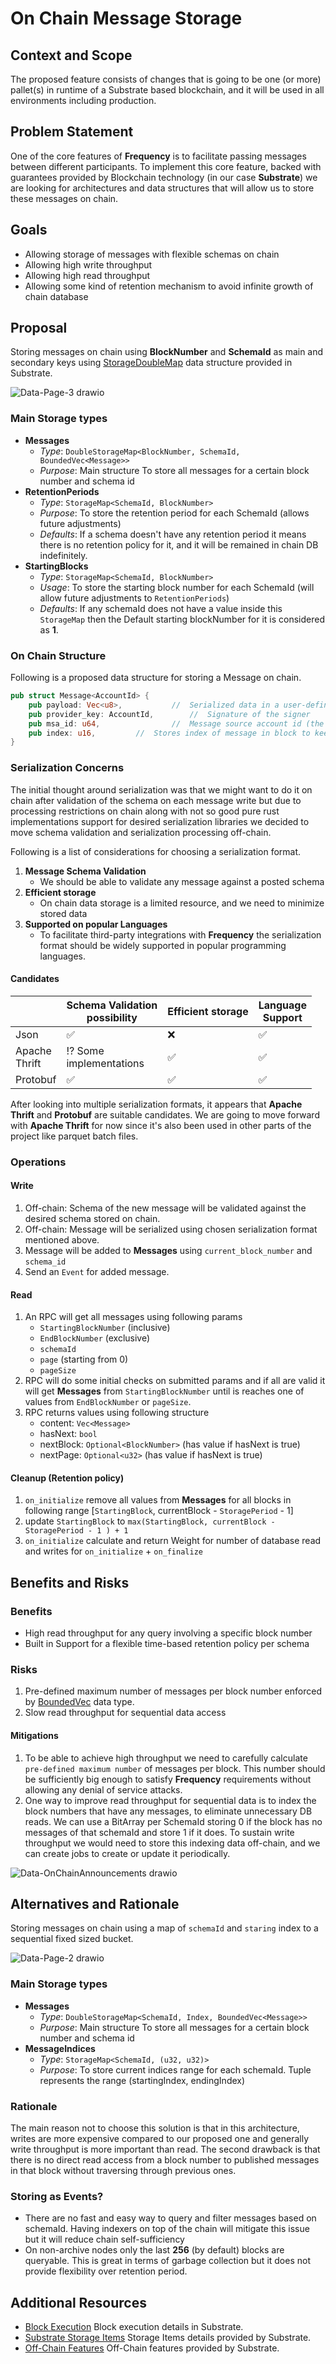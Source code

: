 # On Chain Message Storage

## Context and Scope
The proposed feature consists of changes that is going to be one (or more) pallet(s) in runtime of a
Substrate based blockchain, and it will be used in all environments including production.

## Problem Statement
One of the core features of **Frequency** is to facilitate passing messages between different
participants. To implement this core feature, backed with guarantees provided by Blockchain
technology (in our case **Substrate**) we are looking for architectures and data structures
that will allow us to store these messages on chain.

## Goals
- Allowing storage of messages with flexible schemas on chain
- Allowing high write throughput
- Allowing high read throughput
- Allowing some kind of retention mechanism to avoid infinite growth of chain database

## Proposal
Storing messages on chain using **BlockNumber** and **SchemaId** as main and secondary keys
using [StorageDoubleMap](https://docs.substrate.io/rustdocs/latest/frame_support/storage/trait.StorageDoubleMap.html) data structure provided in Substrate.

![Data-Page-3 drawio](https://github.com/LibertyDSNP/DesignDocs/blob/main/img/main_storage_type.png?raw=true)


### Main Storage types
- **Messages**
    - _Type_: `DoubleStorageMap<BlockNumber, SchemaId, BoundedVec<Message>>`
    - _Purpose_: Main structure To store all messages for a certain block number and schema id
- **RetentionPeriods**
    - _Type_: `StorageMap<SchemaId, BlockNumber>`
    - _Purpose_: To store the retention period for each SchemaId (allows future adjustments)
    - _Defaults_: If a schema doesn't have any retention period it means there is no retention policy
  for it, and it will be remained in chain DB indefinitely.
- **StartingBlocks**
    - _Type_: `StorageMap<SchemaId, BlockNumber>`
    - _Usage_: To store the starting block number for each SchemaId (will allow future adjustments to
  `RetentionPeriods`)
    - _Defaults_: If any schemaId does not have a value inside this `StorageMap` then the Default
  starting blockNumber for it is considered as **1**.

### On Chain Structure
Following is a proposed data structure for storing a Message on chain.
```rust
pub struct Message<AccountId> {
    pub payload: Vec<u8>,		    //  Serialized data in a user-defined schemas format
    pub provider_key: AccountId,	    //  Signature of the signer
    pub msa_id: u64,                //  Message source account id (the original source of the message)
    pub index: u16,		    //  Stores index of message in block to keep total order
}
```

### Serialization Concerns
The initial thought around serialization was that we might want to do it on chain after validation
of the schema on each message write but due to processing restrictions on chain along with not
so good pure rust implementations support for desired serialization libraries we decided to move
schema validation and serialization processing off-chain.

Following is a list of considerations for choosing a serialization format.

1. **Message Schema Validation**
   - We should be able to validate any message against a posted schema
2. **Efficient storage**
   - On chain data storage is a limited resource, and we need to minimize stored data
3. **Supported on popular Languages**
   - To facilitate third-party integrations with **Frequency** the serialization format should be
   widely supported in popular programming languages.

#### Candidates

|                  | Schema Validation<br>possibility | Efficient storage | Language<br>Support               |
|------------------|----------------------------------|-------------------|-----------------------------------|
| Json             | &#9989;                          | &#10060;          | &#9989;                           |
| Apache<br>Thrift | &#8265; Some<br>implementations  | &#9989;           | &#9989;                           |
| Protobuf         | &#9989;                          | &#9989;           | &#9989;                           |

After looking into multiple serialization formats, it appears that **Apache Thrift** and **Protobuf**
are suitable candidates. We are going to move forward with **Apache Thrift** for now since it's also
been used in other parts of the project like parquet batch files.

### Operations
#### Write
1. Off-chain: Schema of the new message will be validated against the desired schema stored on chain.
2. Off-chain: Message will be serialized using chosen serialization format mentioned above.
3. Message will be added to **Messages** using `current_block_number` and `schema_id`
4. Send an `Event` for added message.

#### Read
1. An RPC will get all messages using following params
    - `StartingBlockNumber` (inclusive)
    - `EndBlockNumber` (exclusive)
    - `schemaId`
    - `page` (starting from 0)
    - `pageSize`
2. RPC will do some initial checks on submitted params and if all are valid it will get **Messages**
from `StartingBlockNumber` until is reaches one of values from `EndBlockNumber` or `pageSize`.
3. RPC returns values using following structure
    -  content: `Vec<Message>`
    -  hasNext: `bool`
    -  nextBlock: `Optional<BlockNumber>` (has value if hasNext is true)
    -  nextPage: `Optional<u32>` (has value if hasNext is true)

#### Cleanup (Retention policy)
1. `on_initialize` remove all values from **Messages** for all blocks in following range
[`StartingBlock`, currentBlock - `StoragePeriod` - 1]
2. update `StartingBlock` to `max(StartingBlock, currentBlock - StoragePeriod - 1 ) + 1`
3. `on_initialize` calculate and return Weight for number of database read and writes for
`on_initialize` +  `on_finalize`

## Benefits and Risks
### Benefits
- High read throughput for any query involving a specific block number
- Built in Support for a flexible time-based retention policy per schema
### Risks
1. Pre-defined maximum number of messages per block number enforced by [BoundedVec](https://docs.substrate.io/rustdocs/latest/frame_support/storage/bounded_vec/struct.BoundedVec.html) data type.
2. Slow read throughput for sequential data access

#### Mitigations
1. To be able to achieve high throughput we need to carefully calculate `pre-defined maximum number`
of messages per block. This number should be sufficiently big enough to satisfy **Frequency**
requirements without allowing any denial of service attacks.
2. One way to improve read throughput for sequential data is to index the block numbers that have
any messages, to eliminate unnecessary DB reads. We can use a BitArray per SchemaId storing
0 if the block has no messages of that schemaId and store 1 if it does. To sustain write throughput
we would need to store this indexing data off-chain, and we can create jobs to create or update
it periodically.

![Data-OnChainAnnouncements drawio](https://github.com/LibertyDSNP/DesignDocs/blob/main/img/message_storage_bitvector.png?raw=true)
## Alternatives and Rationale
Storing messages on chain using a map of `schemaId` and `staring` index to a sequential fixed sized
bucket.

![Data-Page-2 drawio](https://github.com/LibertyDSNP/DesignDocs/blob/main/img/message_storage_alternative.png?raw=true)

### Main Storage types
- **Messages**
    - _Type_: `DoubleStorageMap<SchemaId, Index, BoundedVec<Message>>`
    - _Purpose_: Main structure To store all messages for a certain block number and schema id
- **MessageIndices**
    - _Type_: `StorageMap<SchemaId, (u32, u32)>`
    - _Purpose_: To store current indices range for each schemaId. Tuple represents the range
  (startingIndex, endingIndex)

### Rationale
The main reason not to choose this solution is that in this architecture, writes are more expensive
compared to our proposed one and generally write throughput is more important than read.
The second drawback is that there is no direct read access from a block number to published messages
in that block without traversing through previous ones.

### Storing as Events?
- There are no fast and easy way to query and filter messages based on schemaId.
Having indexers on top of the chain will mitigate this issue but it will reduce chain self-sufficiency
- On non-archive nodes only the last **256** (by default) blocks are queryable.
This is great in terms of garbage collection but it does not provide flexibility over retention period.
## Additional Resources

* [Block Execution](https://docs.substrate.io/v3/concepts/execution/) Block execution details in Substrate.
* [Substrate Storage Items](https://docs.substrate.io/v3/runtime/storage/) Storage Items details provided by Substrate.
* [Off-Chain Features](https://docs.substrate.io/v3/concepts/off-chain-features/) Off-Chain features provided by Substrate.
